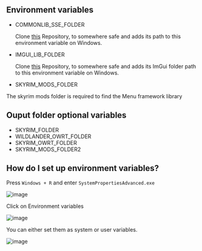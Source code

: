 ## Environment variables

- COMMONLIB_SSE_FOLDER

  Clone [this](https://github.com/CharmedBaryon/CommonLibSSE-NG) Repository, to somewhere safe and adds its path to this environment variable on Windows.

- IMGUI_LIB_FOLDER

  Clone [this](https://github.com/Thiago099/SKSE-Menu-Framework-SDK/tree/main)  Repository, to somewhere safe and adds its ImGui folder path to this environment variable on Windows.

- SKYRIM_MODS_FOLDER

 The skyrim mods folder is required to find the Menu framework library
  
## Ouput folder optional variables

- SKYRIM_FOLDER
- WILDLANDER_OWRT_FOLDER
- SKYRIM_OWRT_FOLDER
- SKYRIM_MODS_FOLDER2

## How do I set up environment variables?
Press `Windows + R` and enter `SystemPropertiesAdvanced.exe`

![image](https://github.com/Thiago099/SKSEMenuFrameworkTemplate/assets/66787043/16f55822-c3c1-4a1d-a305-5ea28e65634c)

Click on Environment variables

![image](https://github.com/Thiago099/SKSEMenuFrameworkTemplate/assets/66787043/c2fd5400-2685-46c4-be1b-8c9de86a1293)

You can either set them as system or user variables.

![image](https://github.com/Thiago099/SKSEMenuFrameworkTemplate/assets/66787043/9407cc4d-c702-460f-916d-963690da031a)
